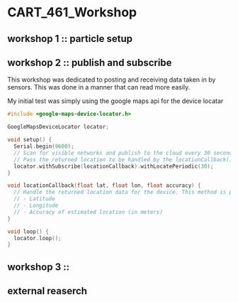 # CART_461_Workshop

## workshop 1 :: particle setup

## workshop 2 :: publish and subscribe

This workshop was dedicated to posting and receiving data taken in by sensors.
This was done in a manner that can read more easily.

My initial test was simply using the google maps api for the device locatar

```c
#include <google-maps-device-locator.h>

GoogleMapsDeviceLocator locator;

void setup() {
  Serial.begin(9600);
  // Scan for visible networks and publish to the cloud every 30 seconds
  // Pass the returned location to be handled by the locationCallback() method
  locator.withSubscribe(locationCallback).withLocatePeriodic(30);
}

void locationCallback(float lat, float lon, float accuracy) {
  // Handle the returned location data for the device. This method is passed three arguments:
  // - Latitude
  // - Longitude
  // - Accuracy of estimated location (in meters)
}

void loop() {
  locator.loop();
}
```



## workshop 3 :: 

## external reaserch
